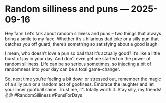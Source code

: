 # Random silliness and puns — 2025-09-16

Hey fam! Let’s talk about random silliness and puns – two things that always bring a smile to my face. Whether it’s a hilarious dad joke or a silly pun that catches you off guard, there’s something so satisfying about a good laugh.

I mean, who doesn’t love a pun so bad that it’s actually good? It’s like a little burst of joy in your day. And don’t even get me started on the power of random silliness. Life can be so serious sometimes, so injecting a bit of randomness into your day can be a total game-changer.

So, next time you’re feeling a bit down or stressed out, remember the magic of a silly pun or a random act of goofiness. Embrace the laughter and let your inner goofball shine. Trust me, it’s totally worth it. Stay silly, my friends! ✌️😜 #RandomSilliness #PunsForDays